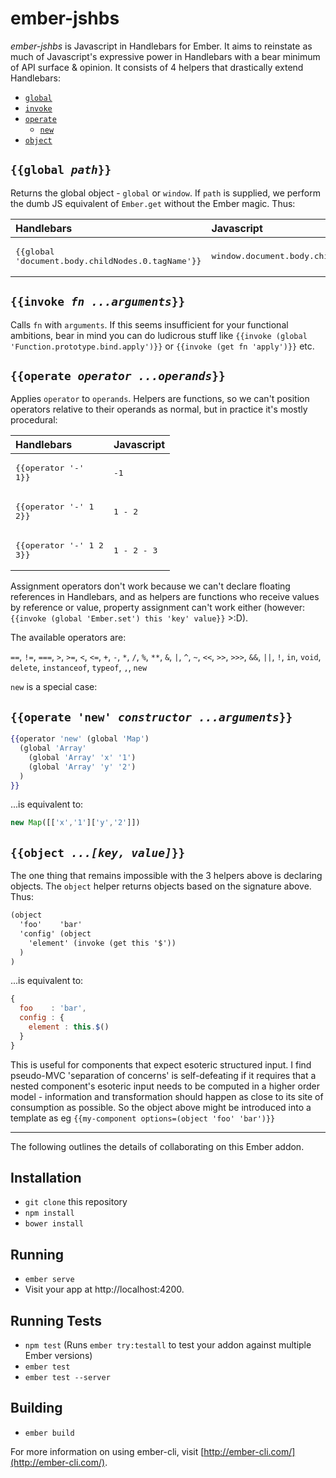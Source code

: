 # ember-jshbs

*ember-jshbs* is Javascript in Handlebars for Ember. It aims to reinstate as much of Javascript's expressive power in Handlebars with a bear minimum of API surface & opinion. It consists of 4 helpers that drastically extend Handlebars:

* [`global`](#globalpath)
* [`invoke`](#invokefn-arguments)
* [`operate`](#operateoperator-operands)
   * [`new`](#operate-newconstructor-arguments)
* [`object`](#objectkey-value)

## `{{global `*`path`*`}}`

Returns the global object - `global` or `window`. If `path` is supplied, we perform the dumb JS equivalent of `Ember.get` without the Ember magic. Thus:

| Handlebars | Javascript |
| :--- | :--- |
| <pre lang="hbs">{{global 'document.body.childNodes.0.tagName'}}</pre> | <pre land="js">window.document.body.childNodes.0.tagName</pre> |

## `{{invoke `*`fn ...arguments`*`}}`

Calls `fn` with `arguments`. If this seems insufficient for your functional ambitions, bear in mind you can do ludicrous stuff like `{{invoke (global 'Function.prototype.bind.apply')}}` or `{{invoke (get fn 'apply')}}` etc.

## `{{operate `*`operator ...operands`*`}}`

Applies `operator` to `operands`. Helpers are functions, so we can't position operators relative to their operands as normal, but in practice it's mostly procedural:

| Handlebars | Javascript |
| :--- | :--- |
| <pre lang="hbs">{{operator '-' 1}}</pre> | <pre land="js">-1</pre> |
| <pre lang="hbs">{{operator '-' 1 2}}</pre> | <pre land="js">1 - 2</pre> |
| <pre lang="hbs">{{operator '-' 1 2 3}}</pre> | <pre land="js">1 - 2 - 3</pre> |

Assignment operators don't work because we can't declare floating references in Handlebars, and as helpers are functions who receive values by reference or value, property assignment can't work either (however: `{{invoke (global 'Ember.set') this 'key' value}}` >:D).

The available operators are:

 `==`, `!=`, `===`, `>`, `>=`, `<`, `<=`, `+`, `-`, `*`, `/`, `%`, `**`, `&`, `|`, `^`, `~`, `<<`, `>>`, `>>>`, `&&`, `||`, `!`, `in`, `void`, `delete`, `instanceof`, `typeof`, `,`, `new`

`new` is a special case:

## `{{operate 'new' `*`constructor ...arguments`*`}}`

```hbs
{{operator 'new' (global 'Map')
  (global 'Array'
    (global 'Array' 'x' '1')
    (global 'Array' 'y' '2')
  )
}}
```
...is equivalent to:
```js
new Map([['x','1']['y','2']])
```

## `{{object `*`...[key, value]`*`}}`

The one thing that remains impossible with the 3 helpers above is declaring objects. The `object` helper returns objects based on the signature above. Thus:

```hbs
(object
  'foo'    'bar'
  'config' (object
    'element' (invoke (get this '$'))
  )
)
```
...is equivalent to:
```js
{
  foo    : 'bar',
  config : {
    element : this.$()
  }
}
```

This is useful for components that expect esoteric structured input. I find pseudo-MVC 'separation of concerns' is self-defeating if it requires that a nested component's esoteric input needs to be computed in a higher order model - information and transformation should happen as close to its site of consumption as possible. So the object above might be introduced into a template as eg `{{my-component options=(object 'foo' 'bar')}}`

***

The following outlines the details of collaborating on this Ember addon.

## Installation

* `git clone` this repository
* `npm install`
* `bower install`

## Running

* `ember serve`
* Visit your app at http://localhost:4200.

## Running Tests

* `npm test` (Runs `ember try:testall` to test your addon against multiple Ember versions)
* `ember test`
* `ember test --server`

## Building

* `ember build`

For more information on using ember-cli, visit [http://ember-cli.com/](http://ember-cli.com/).
